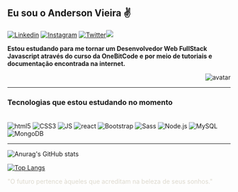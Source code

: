 ## Eu sou o Anderson Vieira ✌️

[![Linkedin](https://img.shields.io/badge/LinkedIn-0077B5?style=for-the-badge&logo=linkedin&logoColor=white)](https://www.linkedin.com/in/anderson-vieira-dev/) [![Instagram](https://img.shields.io/badge/Instagram-E4405F?style=for-the-badge&logo=instagram&logoColor=white)](https://www.instagram.com/andersonvieira.dev/) [![Twitter](https://img.shields.io/badge/Twitter-1DA1F2?style=for-the-badge&logo=twitter&logoColor=white)](https://twitter.com/Anderson_dev95)<a href = "mailto:andersonvieira.dev@gmail.com"><img src="https://img.shields.io/badge/-Gmail-%23333?style=for-the-badge&logo=gmail&logoColor=white" target="_blank"></a>
<div>
    
<p><strong>Estou estudando para me tornar um Desenvolvedor Web FullStack Javascript através do curso da OneBitCode e por meio de tutoriais e documentação encontrada na internet.</strong></p>
    
<img align="right" alt="avatar" src="">
</div>
<br>

---

### Tecnologias que estou estudando no momento

<div style="display: inline_block" ><br/>
    <img align="center" alt="html5" src="https://img.shields.io/badge/HTML5-E34F26?style=for-the-badge&logo=html5&logoColor=white"/>
    <img align="center" alt="CSS3" src="https://img.shields.io/badge/CSS3-1572B6?style=for-the-badge&logo=css3&logoColor=white"/>
    <img align="center" alt="JS" src="https://img.shields.io/badge/JavaScript-323330?style=for-the-badge&logo=javascript&logoColor=F7DF1E"/>
    <img align="center" alt="react" src="https://img.shields.io/badge/React-20232A?style=for-the-badge&logo=react&logoColor=61DAFB"/>
    <img align="center" alt="Bootstrap" src="https://img.shields.io/badge/Bootstrap-563D7C?style=for-the-badge&logo=bootstrap&logoColor=white"/>
    <img align="center" alt="Sass" src="https://img.shields.io/badge/Sass-CC6699?style=for-the-badge&logo=sass&logoColor=white"/>
    <img align="center" alt="Node.js" src="https://img.shields.io/badge/Node.js-43853D?style=for-the-badge&logo=node.js&logoColor=white"/>
    <img align="center" alt="MySQL" src="https://img.shields.io/badge/MySQL-00000F?style=for-the-badge&logo=mysql&logoColor=white"/>
    <img align="center" alt="MongoDB" src="https://img.shields.io/badge/MongoDB-4EA94B?style=for-the-badge&logo=mongodb&logoColor=white"/>
</div>

---
![Anurag's GitHub stats](https://github-readme-stats.vercel.app/api?username=AndersonVieira95&show_icons=true&theme=dark)

[![Top Langs](https://github-readme-stats.vercel.app/api/top-langs/?username=AndersonVieira95)](https://github.com/anuraghazra/github-readme-stats)


<p style="color: #ddd9ce">"O futuro pertence àqueles que acreditam na beleza de seus sonhos."</p>


<!---
AndersonVieira95/AndersonVieira95 is a ✨ special ✨ repository because its `README.md` (this file) appears on your GitHub profile.
You can click the Preview link to take a look at your changes.
--->
